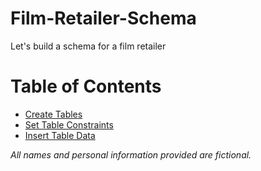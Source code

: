 # Film-Retailer-Schema
Let's build a schema for a film retailer

# Table of Contents
- [Create Tables](https://github.com/SamiJW/Film-Retailer-Schema/blob/main/Create%20Entity%20Tables)
- [Set Table Constraints](https://github.com/SamiJW/Film-Retailer-Schema/blob/main/Add%20Table%20Constraints)
- [Insert Table Data](https://github.com/SamiJW/Film-Retailer-Schema/blob/main/Insert%20Table%20Data)

*All names and personal information provided are fictional.*
